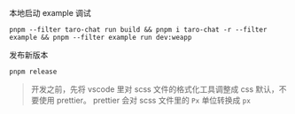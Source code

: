 本地启动 example 调试

```shell
pnpm --filter taro-chat run build && pnpm i taro-chat -r --filter example && pnpm --filter example run dev:weapp
```

发布新版本

```shell
pnpm release
```

> 开发之前，先将 vscode 里对 scss 文件的格式化工具调整成 css 默认，不要使用 prettier。
> prettier 会对 scss 文件里的 `Px` 单位转换成 `px`
